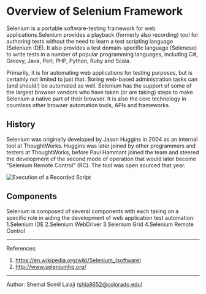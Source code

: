 # Overview of Selenium Framework

Selenium is a portable software-testing framework for web applications.Selenium provides a playback (formerly also recording) tool for authoring tests without the need to learn a test scripting language (Selenium IDE). It also provides a test domain-specific language (Selenese) to write tests in a number of popular programming languages, including C#, Groovy, Java, Perl, PHP, Python, Ruby and Scala.


Primarily, it is for automating web applications for testing purposes, but is certainly not limited to just that. Boring web-based administration tasks can (and should!) be automated as well.
Selenium has the support of some of the largest browser vendors who have taken (or are taking) steps to make Selenium a native part of their browser. It is also the core technology in countless other browser automation tools, APIs and frameworks.

## History

Selenium was originally developed by Jason Huggins in 2004 as an internal tool at ThoughtWorks. Huggins was later joined by other programmers and testers at ThoughtWorks, before Paul Hammant joined the team and steered the development of the second mode of operation that would later become "Selenium Remote Control" (RC). The tool was open sourced that year.

![Execution of a Recorded Script](http://software-testing.wdfiles.com/local--files/introduction-to-selenium/selenium_test_runner.JPG)
## Components
Selenium is composed of several components with each taking on a specific role in aiding the development of web application test automation:
1.Selenium IDE
2.Selenium WebDriver
3.Selenium Grid
4.Selenium Remote Control


---
References: 
1. https://en.wikipedia.org/wiki/Selenium_(software)
2. http://www.seleniumhq.org/


---

Author: Shemal Somil Lalaji (shla8652@colorado.edu)
